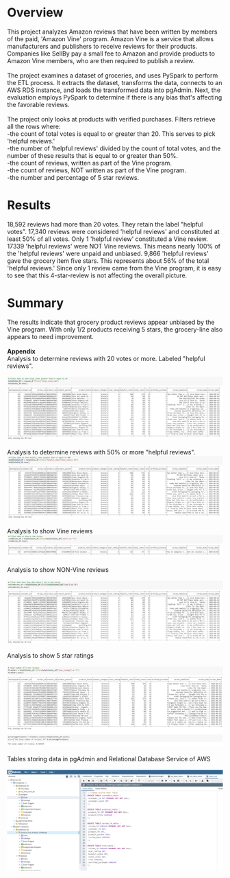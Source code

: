 # Overview
This project analyzes Amazon reviews that have been written by members of the paid, 'Amazon Vine' program. Amazon Vine is a service that allows manufacturers and publishers to receive reviews for their products. Companies like SellBy pay a small fee to Amazon and provide products to Amazon Vine members, who are then required to publish a review.
\
\
The project examines a dataset of groceries, and uses PySpark to perform the ETL process. It extracts the dataset, transforms the data, connects to an AWS RDS instance, and loads the transformed data into pgAdmin. Next, the evaluation employs PySpark to determine if there is any bias that's affecting the favorable reviews.
\
\
The project only looks at products with verified purchases. Filters retrieve all the rows where:
\
-the count of total votes is equal to or greater than 20. This serves to pick 'helpful reviews.'
\
-the number of 'helpful reviews' divided by the count of total votes, and the number of these results that is equal to or greater than 50%.
\
-the count of reviews, written as part of the Vine program.
\
-the count of reviews, NOT written as part of the Vine program.
\
-the number and percentage of 5 star reviews.
# Results
18,592 reviews had more than 20 votes. They retain the label "helpful votes".
17,340 reviews were considered 'helpful reviews' and constituted at least 50% of all votes.
Only 1 'helpful review' constituted a Vine review. 
17339 'helpful reviews' were NOT Vine reviews. 
This means nearly 100% of the 'helpful reviews' were unpaid and unbiased. 
9,866 'helpful reviews' gave the grocery item five stars. 
This represents about 56% of the total 'helpful reviews.' Since only 1 review came from the Vine program, it is easy to see that this 4-star-review is not affecting the overall picture.


# Summary
The results indicate that grocery product reviews appear unbiased by the Vine program. With only 1/2 products receiving 5 stars, the grocery-line also appears to need improvement.
\
\
**Appendix**
\
Analysis to determine reviews with 20 votes or more. Labeled "helpful reviews".
\
\
!["20%2BVotesPerReview.PNG"](https://github.com/dagibbins186/Amazon_Vine_Analysis/blob/main/Amazon_Vine_Analysis/Images/20%2BVotesPerReview.PNG)
\
\
Analysis to determine reviews with 50% or more "helpful reviews".
!["VotesGreaterThan50%25.PNG"](https://github.com/dagibbins186/Amazon_Vine_Analysis/blob/main/Amazon_Vine_Analysis/Images/VotesGreaterThan50%25.PNG)
\
\
Analysis to show Vine reviews
!["VineReview.PNG"](https://github.com/dagibbins186/Amazon_Vine_Analysis/blob/main/Amazon_Vine_Analysis/Images/VineReview.PNG)
\
\
Analysis to show NON-Vine reviews
\
\
!["NotVineReview.PNG"](https://github.com/dagibbins186/Amazon_Vine_Analysis/blob/main/Amazon_Vine_Analysis/Images/NotVineReview.PNG)
\
\
Analysis to show 5 star ratings
\
\
!["5StarReviews.PNG"](https://github.com/dagibbins186/Amazon_Vine_Analysis/blob/main/Amazon_Vine_Analysis/Images/5StarReviews.PNG)
\
\
Tables storing data in pgAdmin and Relational Database Service of AWS
\
\
!["PgAdmin.PNG"](https://github.com/dagibbins186/Amazon_Vine_Analysis/blob/main/Amazon_Vine_Analysis/Images/PgAdmin.PNG)
